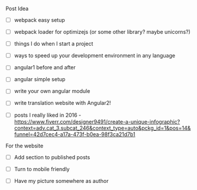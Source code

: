 Post Idea 

 - [ ] webpack easy setup 
 - [ ] webpack loader for optimizejs (or some other library? maybe unicorns?)
 - [ ] things I do when I start a project
 - [ ] ways to speed up your development environment in any language
 - [ ] angular1 before and after
 - [ ] angular simple setup 
 - [ ] write your own angular module
 - [ ] write translation website with Angular2!
 - [ ] posts I really liked in 2016 - https://www.fiverr.com/designer9491/create-a-unique-infographic?context=adv.cat_3.subcat_246&context_type=auto&pckg_id=1&pos=14&funnel=42d7cec4-a17a-473f-b0ea-98f3ca21d7b1
 
 
For the website
 
 - [ ] Add section to published posts 
 - [ ] Turn to mobile friendly
 - [ ] Have my picture somewhere as author
 
 
